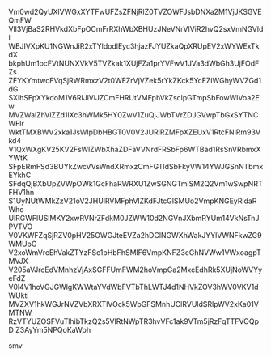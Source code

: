 Vm0wd2QyUXlVWGxXYTFwUFZsZFNjRlZ0TVZOWFJsbDNXa2M1VjJKSGVEQmFW
Vll3VjBaS2RHVkdXbFpOCmFrRXhWbXBHUzJNeVNrVlViR2hvQ2sxVmNGVldi
WEJIVXpKU1NGWnJiR2xTYldodlEyc3hjazFJYUZkaQpXRUpEV2xWYWExTkdX
bkphUm1ocFVtNUNXVkV5TVZkak1XUjFZa1prYVFwV1JVa3dWbGh3UjFOdFZs
ZFYKYmtwcFVqSjRWRmxzV2t0WFZrVjVZek5rYkZKck5YcFZiWGhyWVZGd1dG
SXlhSFpXYkdoM1V6RlJlVlJZCmFHRUtVMFphVkZsclpGTmpSbFowWlVoa2Ew
MVZWalZhVlZZd1lXc3hWMk5HY0ZwV1ZuQjJWbTVrZDJGVwpTbGxSYTNCWFlr
WktTMXBWV2xka1JsWlpDbHBGT0V0V2JURlRZMFpXZEUxV1RtcFNiRm93Vkd4
V1QxWXgKV25KV2FsWlZWbXhaZDFaVVNrdFRSbFp6WTBad1RsSnVRbmxXYWtK
SFpERmFSd3BUYkZwcVVsWndXRmxzCmFGTldSbFkyVW14YWJGSnNTbmxEYkhC
SFdqQjBXbUpZVWpOWk1GcFhaRWRXU1ZwSGNGTmlSM2Q2Vm1wSwpNRTFHV1hn
S1UyNUtWMkZzV21oV2JHUlRVMFphVlZKdFJtcGlSMUo2VmpKNGEyRldaRWho
UlRGWFlUSlMKY2xwRVNrZFdkM0JZWW10d2NGVnJXbmRYUm14VkNsTnJPVTVO
V0VKWFZqSjRZV0pHV25OWGJteEVZa2hDClNGWXhWakJYYlVWNFkwZG9WMUpG
V2xoWmVrcEhVakZTYzFSc1pHbFhSMlF6VmpKNFZ3cGhNVWw1VWxoagpTMVJX
V205aVJrcEdVMnhzVjAxSGFFUmFWM2hoVmpGa2MxcEdhRk5XUjNoWVYyeFdZ
V0l4V1hoVGJGWlgKWWtaYVdWbFVTbThLWTJ4d1NHVkZOV3hWV0VKV1dWUkti
MVZXV1hkWGJrNVZVbXRXTlVOck5WbGFSMnhUClRVUldSRlpWV2xKa01VMTNW
RzVTYUZOSFVuTlhibTkzQ2s5VlRtNWpTR3hvVFc1ak9VTm5jRzFqTTFVOQpD
Z3AyYm5NPQoKaWph

smv
